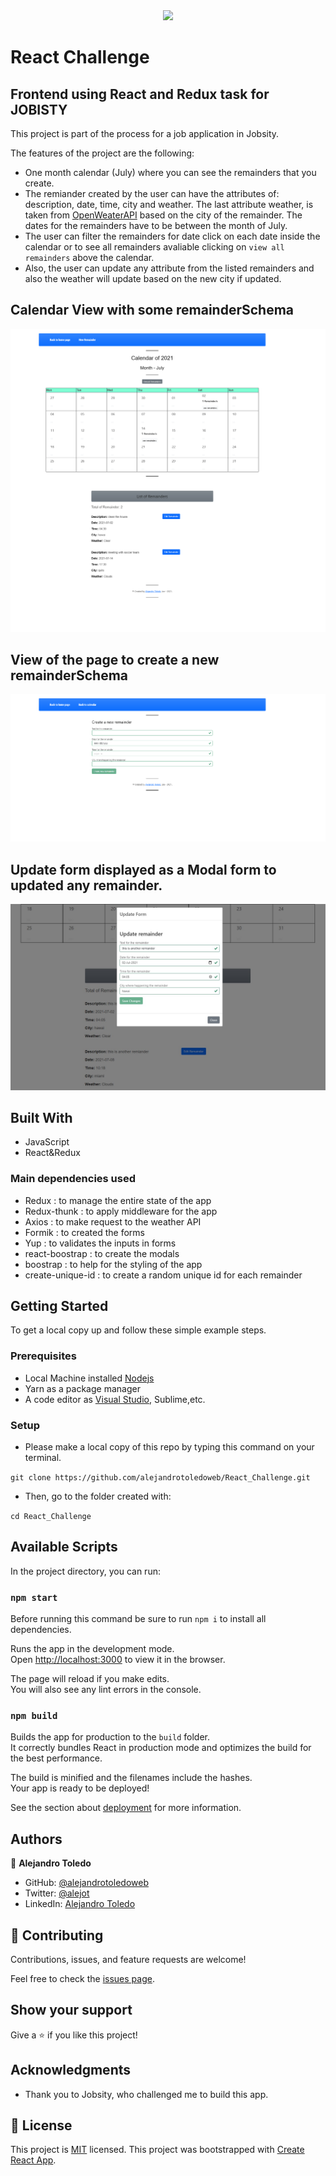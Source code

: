 <div align="center">
    <img src="https://raw.githubusercontent.com/Jobsity/ReactChallenge/main/src/assets/jobsity_logo_small.png"/>
</div>

# React Challenge

## Frontend using React and Redux task for JOBISTY

This project is part of the process for a job application in Jobsity.

The features of the project are the following:

- One month calendar (July) where you can see the remainders that you create.
- The remiander created by the user can have the attributes of: description, date, time, city and weather. The last attribute weather, is taken from [OpenWeaterAPI](https://openweathermap.org/api) based on the city of the remainder. The dates for the remainders have to be between the month of July.
- The user can filter the remainders for date click on each date inside the calendar or to see all remainders avaliable clicking on `view all remainders` above the calendar.
- Also, the user can update any attribute from the listed remainders and also the weather will update based on the new city if updated.

## Calendar View with some remainderSchema

![](src/assets/calendar-screenshot.jpg)

## View of the page to create a new remainderSchema

![](src/assets/create-remainder-screen-shot.jpg)

## Update form displayed as a Modal form to updated any remainder.

![](src/assets/edit-remainder.png.jpg)

## Built With

- JavaScript
- React&Redux

### Main dependencies used

- Redux : to manage the entire state of the app
- Redux-thunk : to apply middleware for the app
- Axios : to make request to the weather API
- Formik : to created the forms
- Yup : to validates the inputs in forms
- react-boostrap : to create the modals
- boostrap : to help for the styling of the app
- create-unique-id : to create a random unique id for each remainder

## Getting Started

To get a local copy up and follow these simple example steps.

### Prerequisites

- Local Machine installed [Nodejs](https://nodejs.org/en/download/)
- Yarn as a package manager
- A code editor as [Visual Studio](https://code.visualstudio.com/download), Sublime,etc.

### Setup

- Please make a local copy of this repo by typing this command on your terminal.

`git clone https://github.com/alejandrotoledoweb/React_Challenge.git`

- Then, go to the folder created with:

`cd React_Challenge`

## Available Scripts

In the project directory, you can run:

### `npm start`

Before running this command be sure to run `npm i` to install all dependencies.

Runs the app in the development mode.\
Open [http://localhost:3000](http://localhost:3000) to view it in the browser.

The page will reload if you make edits.\
You will also see any lint errors in the console.

### `npm build`

Builds the app for production to the `build` folder.\
It correctly bundles React in production mode and optimizes the build for the best performance.

The build is minified and the filenames include the hashes.\
Your app is ready to be deployed!

See the section about [deployment](https://facebook.github.io/create-react-app/docs/deployment) for more information.

## Authors

👤 **Alejandro Toledo**

- GitHub: [@alejandrotoledoweb](https://github.com/alejandrotoledoweb)
- Twitter: [@alejot](https://twitter.com/alejot)
- LinkedIn: [Alejandro Toledo](https://www.linkedin.com/in/alejandro-toledo-freire/)

## 🤝 Contributing

Contributions, issues, and feature requests are welcome!

Feel free to check the [issues page](https://github.com/alejandrotoledoweb/React_Challenge/issues).

## Show your support

Give a ⭐️ if you like this project!

## Acknowledgments

- Thank you to Jobsity, who challenged me to build this app.

## 📝 License

This project is [MIT](lic.url) licensed.
This project was bootstrapped with [Create React App](https://github.com/facebook/create-react-app).
